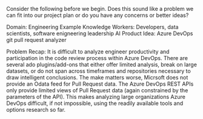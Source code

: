 Consider the following before we begin. Does this sound like a problem we can fit into our project plan or do you have any concerns or better ideas?

Domain: Engineering	
Example Knowledge Workers: Developers, data scientists, software enigneering leadership
AI Product Idea: Azure DevOps git pull request analyzer

Problem Recap: It is difficult to analyze engineer productivity and participation in the code review process within Azure DevOps. There are several ado plugins/add-ons that either offer limited analysis, break on large datasets, or do not span across timeframes and repositories necessary to draw intelligent conclusions. The make matters worse, Micrsoft does not provide an Odata feed for Pull Request data. The Azure DevOps REST APIs only provide limited views of Pull Request data (again constrained by the parameters of the API). This makes analyzing large organizations Azure DevOps difficult, if not impossible, using the readily available tools and options research so far.

